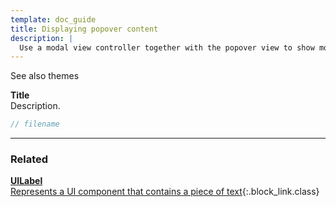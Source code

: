```yaml
---
template: doc_guide
title: Displaying popover content
description: |
  Use a modal view controller together with the popover view to show modal popover content.
---
```


See also themes

<section>

**Title**<br>
Description.

</section>

```typescript
// filename
```

---

<footer>

### Related

[**UILabel**<br>Represents a UI component that contains a piece of text](/docs/ref/UILabel){:.block_link.class}

</footer>
